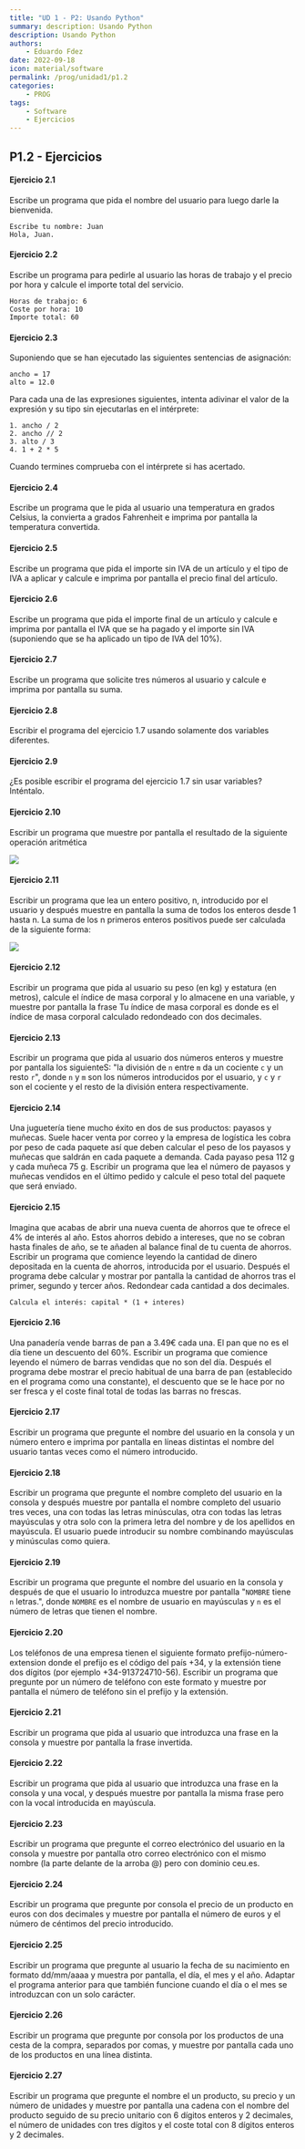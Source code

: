 ```yaml
---
title: "UD 1 - P2: Usando Python"
summary: description: Usando Python
description: Usando Python
authors:
    - Eduardo Fdez
date: 2022-09-18
icon: material/software
permalink: /prog/unidad1/p1.2
categories:
    - PROG
tags:
    - Software
    - Ejercicios
---
```


## P1.2 - Ejercicios


#### **Ejercicio 2.1**

Escribe un programa que pida el nombre del usuario para luego darle la bienvenida.

```
Escribe tu nombre: Juan
Hola, Juan.
```

#### **Ejercicio 2.2**

Escribe un programa para pedirle al usuario las horas de trabajo y el precio por hora y calcule el importe total del servicio.

```
Horas de trabajo: 6
Coste por hora: 10
Importe total: 60
```

#### **Ejercicio 2.3**

Suponiendo que se han ejecutado las siguientes sentencias de asignación:

```
ancho = 17
alto = 12.0
```

Para cada una de las expresiones siguientes, intenta adivinar el valor de la expresión y su tipo sin ejecutarlas en  el intérprete:

```
1. ancho / 2
2. ancho // 2
3. alto / 3
4. 1 + 2 * 5
```
Cuando termines comprueba con el intérprete si has acertado.

#### **Ejercicio 2.4**

Escribe un programa que le pida al usuario una temperatura en grados Celsius, la convierta a grados Fahrenheit e imprima por pantalla la temperatura convertida.

#### **Ejercicio 2.5**

Escribe un programa que pida el importe sin IVA de un artículo y el tipo de IVA a aplicar y calcule e imprima por pantalla el precio final del artículo.

#### **Ejercicio 2.6**

Escribe un programa que pida el importe final de un artículo y calcule e imprima por pantalla el IVA que se ha pagado y el importe sin IVA (suponiendo que se ha aplicado un tipo de IVA del 10%).

#### **Ejercicio 2.7**

Escribe un programa que solicite tres números al usuario y calcule e imprima por pantalla su suma.

#### **Ejercicio 2.8**

Escribir el programa del ejercicio 1.7 usando solamente dos variables diferentes.

#### **Ejercicio 2.9**

¿Es posible escribir el programa del ejercicio 1.7 sin usar variables? Inténtalo.


#### **Ejercicio 2.10**
Escribir un programa que muestre por pantalla el resultado de la siguiente operación aritmética

![](assets/operacionaritmetica.png)


#### **Ejercicio 2.11**

Escribir un programa que lea un entero positivo, n, introducido por el usuario y después muestre en pantalla la suma de todos los enteros desde 1 hasta n. La suma de los n primeros enteros positivos puede ser calculada de la siguiente forma:


![](assets/nentrospositivos.png)

#### **Ejercicio 2.12**

Escribir un programa que pida al usuario su peso (en kg) y estatura (en metros), calcule el índice de masa corporal y lo almacene en una variable, y muestre por pantalla la frase Tu índice de masa corporal es <imc> donde <imc> es el índice de masa corporal calculado redondeado con dos decimales.


#### **Ejercicio 2.13**

Escribir un programa que pida al usuario dos números enteros y muestre por pantalla los siguienteS: "la división de `n` entre `m` da un cociente `c` y un resto `r`", donde `n` y `m` son los números introducidos por el usuario, y `c` y `r` son el cociente y el resto de la división entera respectivamente.


#### **Ejercicio 2.14**

Una juguetería tiene mucho éxito en dos de sus productos: payasos y muñecas. Suele hacer venta por correo y la empresa de logística les cobra por peso de cada paquete así que deben calcular el peso de los payasos y muñecas que saldrán en cada paquete a demanda. Cada payaso pesa 112 g y cada muñeca 75 g. Escribir un programa que lea el número de payasos y muñecas vendidos en el último pedido y calcule el peso total del paquete que será enviado.


#### **Ejercicio 2.15**

Imagina que acabas de abrir una nueva cuenta de ahorros que te ofrece el 4% de interés al año. Estos ahorros debido a intereses, que no se cobran hasta finales de año, se te añaden al balance final de tu cuenta de ahorros. Escribir un programa que comience leyendo la cantidad de dinero depositada en la cuenta de ahorros, introducida por el usuario. Después el programa debe calcular y mostrar por pantalla la cantidad de ahorros tras el primer, segundo y tercer años. Redondear cada cantidad a dos decimales.

```Calcula el interés: capital * (1 + interes)```

#### **Ejercicio 2.16**

Una panadería vende barras de pan a 3.49€ cada una. El pan que no es el día tiene un descuento del 60%. Escribir un programa que comience leyendo el número de barras vendidas que no son del día. Después el programa debe mostrar el precio habitual de una barra de pan (establecido en el programa como una constante), el descuento que se le hace por no ser fresca y el coste final total de todas las barras no frescas.


#### **Ejercicio 2.17**
Escribir un programa que pregunte el nombre del usuario en la consola y un número entero e imprima por pantalla en líneas distintas el nombre del usuario tantas veces como el número introducido.


#### **Ejercicio 2.18**
Escribir un programa que pregunte el nombre completo del usuario en la consola y después muestre por pantalla el nombre completo del usuario tres veces, una con todas las letras minúsculas, otra con todas las letras mayúsculas y otra solo con la primera letra del nombre y de los apellidos en mayúscula. El usuario puede introducir su nombre combinando mayúsculas y minúsculas como quiera.


#### **Ejercicio 2.19**
Escribir un programa que pregunte el nombre del usuario en la consola y después de que el usuario lo introduzca muestre por pantalla "`NOMBRE` tiene `n` letras.", donde `NOMBRE` es el nombre de usuario en mayúsculas y `n` es el número de letras que tienen el nombre.


#### **Ejercicio 2.20**
Los teléfonos de una empresa tienen el siguiente formato prefijo-número-extension donde el prefijo es el código del país +34, y la extensión tiene dos dígitos (por ejemplo +34-913724710-56). Escribir un programa que pregunte por un número de teléfono con este formato y muestre por pantalla el número de teléfono sin el prefijo y la extensión.


#### **Ejercicio 2.21**
Escribir un programa que pida al usuario que introduzca una frase en la consola y muestre por pantalla la frase invertida.


#### **Ejercicio 2.22**
Escribir un programa que pida al usuario que introduzca una frase en la consola y una vocal, y después muestre por pantalla la misma frase pero con la vocal introducida en mayúscula.


#### **Ejercicio 2.23**
Escribir un programa que pregunte el correo electrónico del usuario en la consola y muestre por pantalla otro correo electrónico con el mismo nombre (la parte delante de la arroba @) pero con dominio ceu.es.


#### **Ejercicio 2.24**
Escribir un programa que pregunte por consola el precio de un producto en euros con dos decimales y muestre por pantalla el número de euros y el número de céntimos del precio introducido.


#### **Ejercicio 2.25**
Escribir un programa que pregunte al usuario la fecha de su nacimiento en formato dd/mm/aaaa y muestra por pantalla, el día, el mes y el año. Adaptar el programa anterior para que también funcione cuando el día o el mes se introduzcan con un solo carácter.


#### **Ejercicio 2.26**
Escribir un programa que pregunte por consola por los productos de una cesta de la compra, separados por comas, y muestre por pantalla cada uno de los productos en una línea distinta.


#### **Ejercicio 2.27**
Escribir un programa que pregunte el nombre el un producto, su precio y un número de unidades y muestre por pantalla una cadena con el nombre del producto seguido de su precio unitario con 6 dígitos enteros y 2 decimales, el número de unidades con tres dígitos y el coste total con 8 dígitos enteros y 2 decimales.


